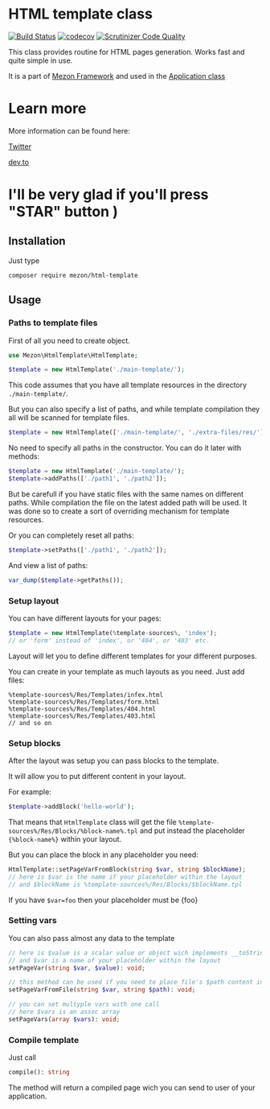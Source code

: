 # HTML template class
[![Build Status](https://travis-ci.com/alexdodonov/mezon-html-template.svg?branch=master)](https://travis-ci.com/alexdodonov/mezon-html-template) [![codecov](https://codecov.io/gh/alexdodonov/mezon-html-template/branch/master/graph/badge.svg)](https://codecov.io/gh/alexdodonov/mezon-html-template) [![Scrutinizer Code Quality](https://scrutinizer-ci.com/g/alexdodonov/mezon-html-template/badges/quality-score.png?b=master)](https://scrutinizer-ci.com/g/alexdodonov/mezon-html-template/?branch=master)

This class provides routine for HTML pages generation. Works fast and quite simple in use.

It is a part of [Mezon Framework](https://github.com/alexdodonov/mezon) and used in the [Application class](https://github.com/alexdodonov/mezon-common-application)

# Learn more

More information can be found here:

[Twitter](https://twitter.com/mezonphp)

[dev.to](https://dev.to/alexdodonov)

# I'll be very glad if you'll press "STAR" button )

## Installation

Just type

```
composer require mezon/html-template
```

## Usage

### Paths to template files

First of all you need to create object.

```PHP
use Mezon\HtmlTemplate\HtmlTemplate;

$template = new HtmlTemplate('./main-template/');
```

This code assumes that you have all template resources in the directory `./main-template/`.

But you can also specify a list of paths, and while template compilation they all will be scanned for template files.

```php
$template = new HtmlTemplate(['./main-template/', './extra-files/res/']);
```

No need to specify all paths in the constructor. You can do it later with methods:

```php
$template = new HtmlTemplate('./main-template/');
$template->addPaths(['./path1', './path2']);
```

But be carefull if you have static files with the same names on different paths. While compilation the file on the latest added path will be used. It was done so to create a sort of overriding mechanism for template resources.

Or you can completely reset all paths:

```php
$template->setPaths(['./path1', './path2']);
```

And view a list of paths:

```php
var_dump($template->getPaths());
```

### Setup layout

You can have different layouts for your pages:

```php
$template = new HtmlTemplate(%template-sources%, 'index');
// or 'form' instead of 'index', or '404', or '403' etc.
```

Layout will let you to define different templates for your different purposes.

You can create in your template as much layouts as you need. Just add files:

```
%template-sources%/Res/Templates/infex.html
%template-sources%/Res/Templates/form.html
%template-sources%/Res/Templates/404.html
%template-sources%/Res/Templates/403.html
// and so on
```

### Setup blocks

After the layout was setup you can pass blocks to the template.

It will allow you to put different content in your layout.

For example:

```php
$template->addBlock('hello-world');
```
That means that `HtmlTemplate` class will get the file `%template-sources%/Res/Blocks/%block-name%.tpl` and put instead the placeholder `{%block-name%}` within your layout.

But you can place the block in any placeholder you need:

```php
HtmlTemplate::setPageVarFromBlock(string $var, string $blockName);
// here is $var is the name if your placeholder within the layout
// and $blockName is %template-sources%/Res/Blocks/$blockName.tpl
```

If you have `$var=foo` then your placeholder must be {foo}

### Setting vars

You can also pass almost any data to the template

```php
// here is $value is a scalar value or object wich implements __toString method
// and $var is a name of your placeholder within the layout
setPageVar(string $var, $value): void;

// this method can be used if you need to place file's $path content in your layout
setPageVarFromFile(string $var, string $path): void;

// you can set multyple vars with one call
// here $vars is an assoc array
setPageVars(array $vars): void;
```

### Compile template

Just call

```php
compile(): string
```

The method will return a compiled page wich you can send to user of your application.